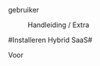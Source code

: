<properties>
	<page>
		<title>Installeren Hybrid SaaS (Browser)</title>
		<id>gebruiker</id>
	</page>
	<menu>
		<position>Handleiding / Extra</position> 
		<title>Installeren Hybrid SaaS</title>
	</menu>
</properties>

#Installeren Hybrid SaaS#

Voor  
